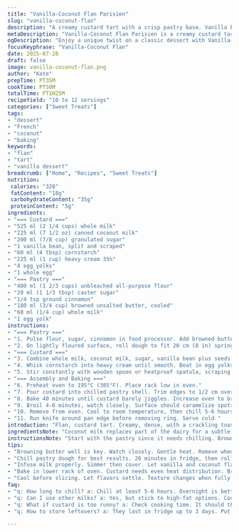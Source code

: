 ```yaml
---
title: "Vanilla-Coconut Flan Parisien"
slug: "vanilla-coconut-flan"
description: "A creamy custard tart with a crisp pastry base. Vanilla bean and coconut milk blend in custard. Cornstarch thickens, eggs bind. Pastry enriched with browned butter and a hint of cinnamon replaces traditional. Baked at high heat, finished under broiler for caramelized top. Cooled well before serving. Yields 10 to 12 portions."
metaDescription: "Vanilla-Coconut Flan Parisien is a creamy custard tart with a crisp pastry base. The flavors of vanilla and coconut combine for a unique dessert."
ogDescription: "Enjoy a unique twist on a classic dessert with Vanilla-Coconut Flan Parisien. Creamy custard and a crisp base for delightful flavors."
focusKeyphrase: "Vanilla-Coconut Flan"
date: 2025-07-28
draft: false
image: vanilla-coconut-flan.png
author: "Kate"
prepTime: PT35M
cookTime: PT50M
totalTime: PT1H25M
recipeYield: "10 to 12 servings"
categories: ["Sweet Treats"]
tags:
- "dessert"
- "French"
- "coconut"
- "baking"
keywords:
- "flan"
- "tart"
- "vanilla dessert"
breadcrumb: ["Home", "Recipes", "Sweet Treats"]
nutrition: 
 calories: "320"
 fatContent: "18g"
 carbohydrateContent: "35g"
 proteinContent: "5g"
ingredients:
- "=== Custard ==="
- "525 ml (2 1/4 cups) whole milk"
- "225 ml (7 1/2 oz) canned coconut milk"
- "200 ml (7/8 cup) granulated sugar"
- "1 vanilla bean, split and scraped"
- "60 ml (4 tbsp) cornstarch"
- "225 ml (1 cup) heavy cream 35%"
- "4 egg yolks"
- "1 whole egg"
- "=== Pastry ==="
- "400 ml (1 2/3 cups) unbleached all-purpose flour"
- "20 ml (1 1/3 tbsp) caster sugar"
- "1/4 tsp ground cinnamon"
- "180 ml (3/4 cup) browned unsalted butter, cooled"
- "60 ml (1/4 cup) whole milk"
- "1 egg yolk"
instructions:
- "=== Pastry ==="
- "1. Pulse flour, sugar, cinnamon in food processor. Add browned butter until pea-sized crumbs form. Add milk and egg yolk; pulse gently just until dough starts to clump. Shape dough into disc, wrap, chill 20 minutes."
- "2. On lightly floured surface, roll dough to fit 20 cm (8 in) springform pan 6 cm (2 1/2 in) deep. Press firmly. Freeze 15 minutes."
- "=== Custard ==="
- "3. Combine whole milk, coconut milk, sugar, vanilla bean plus seeds in saucepan. Bring to simmer. Remove from heat. Cover. Let infuse 12 minutes."
- "4. Whisk cornstarch into heavy cream until smooth. Beat in egg yolks and whole egg. Slowly mix into warm infused milk. Return to low heat."
- "5. Stir constantly with wooden spoon or heatproof spatula, scraping bottom, until thickened and coats spoon, about 5-7 minutes. Do not boil. Strain through fine sieve into bowl. Cover surface with plastic wrap. Cool over iced water bath. Refrigerate briefly if needed."
- "=== Assembly and Baking ==="
- "6. Preheat oven to 195°C (385°F). Place rack low in oven."
- "7. Pour custard into chilled pastry shell. Trim edges to 1/2 cm over custard."
- "8. Bake 40 minutes until custard barely jiggles. Increase oven to broil/grill."
- "9. Broil 4-6 minutes, watch closely. Surface should caramelize spots, some darker patches."
- "10. Remove from oven. Cool to room temperature, then chill 5-6 hours or overnight."
- "11. Run knife around pan edge before removing ring. Serve cold."
introduction: "Flan, custard tart. Creamy, dense, with a crackling toasted crown. Classic vanilla meets tropical coconut milk twist. Browning butter for the crust brings nutty depth. Cinnamon in the dough adds subtle warmth, unexpected but not loud. Long infusions and constant stirring, no lumps allowed. Set custard thick but yielding, wobbling just a little when done. Chilling crucial — flavors settle, texture solidifies. Broiling scorches sugary surface to uneven caramel char. Dark spots, bits burnt. Imperfect, rustic, appealing. Slice thick. Meal-dessert crossover. French inspired, tropical infused."
ingredientsNote: "Coconut milk replaces part of the dairy for a subtle exotic flavor, so use full-fat canned for richness. Browning butter ahead develops a nutty aroma elevating the dough, carefully watch color so it doesn't burn. Ground cinnamon is optional but recommended for depth. Cornstarch lessens eggs for lighter custard texture. Vanilla bean gives real aromatic boost – do not substitute with extract, risk losing character. Rolling dough cold helps prevent shrinking. Use a 20 cm deep pan for right thickness. Keep ingredients cold when mixing pastry."
instructionsNote: "Start with the pastry since it needs chilling. Browning butter needs attention – swirl pan, remove from heat as soon as nutty smell starts. Combine dry ingredients first, then butter, milk, and egg yolk at once, avoid overmixing. Chill dough before rolling to make handling easier, this reduces shrinkage when baking later. Be gentle while rolling. Custard needs stirring constantly once combined to avoid lumps and sticking; take your time. Infuse fully to unlock vanilla flavor. Cool custard quickly in an ice-water bath before chilling fully. Bake custard in lower third of oven to avoid collapsing. When broiling, watch relentlessly – surface caramelizes quickly and unevenly. Let tart set fully in fridge before serving, essential for texture."
tips:
- "Browning butter well is key. Watch closely. Gentle heat. Remove when it smells nutty. Cool it down properly. Too hot will ruin dough. Don't burn."
- "Chill pastry dough for best results. 20 minutes in fridge, then roll gently. Keep it cold. Prevents shrinkage. Working too warm, dough sticks."
- "Infuse milk properly. Simmer then cover. Let vanilla and coconut flavors meld well. This step matters. Constant stirring during custard mix. No lumps allowed."
- "Bake in lower rack of oven. Custard needs even heat distribution. Broil at end for caramelized top. Watch closely. Surface can scorch easily."
- "Cool before slicing. Let flavors settle. Texture changes when fully chilled. Better taste. Don't rush the chilling step. Essential for best results."
faq:
- "q: How long to chill? a: Chill at least 5-6 hours. Overnight is better. Texture improves. Flavors meld much better. Waiting is key."
- "q: Can I use other milks? a: Yes, but stick to high-fat options. Coconut is richer. Almond is lighter. Consider cream for extra smoothness."
- "q: What if custard is too runny? a: Check cooking time. It should thicken lots on the stove. Broiling helps surface but cooking correctly first is essential."
- "q: How to store leftovers? a: They last in fridge up to 3 days. Put covered. Avoid strong odors. Do not freeze! Texture changes too much."

---
```

